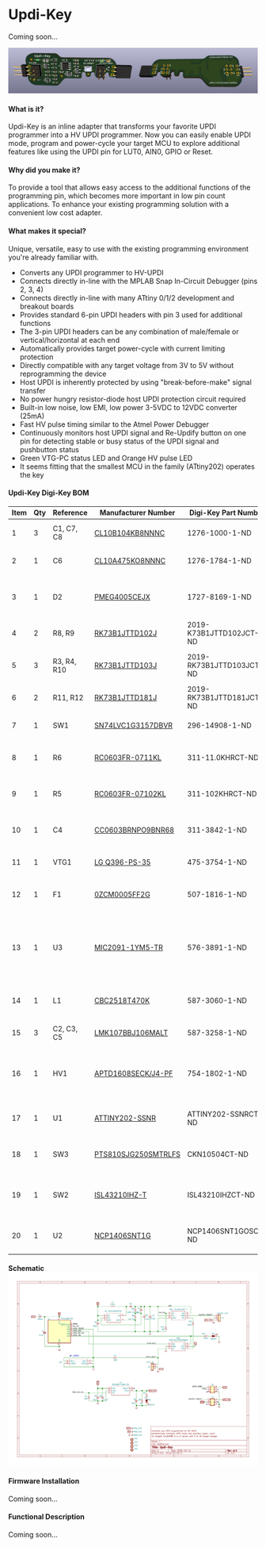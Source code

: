 # Updi-Key

Coming soon...

![](docs/images/UpdiKey.png)

#### What is it?

Updi-Key is an inline adapter that transforms your favorite UPDI programmer into a HV UPDI programmer.  Now you can easily enable UPDI mode, program and power-cycle your target MCU to explore additional features like using the UPDI pin for LUT0, AIN0, GPIO or Reset.

#### Why did you make it?

To provide a tool that allows easy access to the additional functions of the programming pin, which becomes more important in low pin count applications. To enhance your existing programming solution with a convenient low cost adapter.

#### What makes it special?

Unique, versatile, easy to use with the existing programming environment you're already familiar with.

- Converts any UPDI programmer to HV-UPDI
- Connects directly in-line with the MPLAB Snap In-Circuit Debugger (pins 2, 3, 4)
- Connects directly in-line with many ATtiny 0/1/2 development and breakout boards
- Provides standard 6-pin UPDI headers with pin 3 used for additional functions
- The 3-pin UPDI headers can be any combination of male/female or vertical/horizontal at each end
- Automatically provides target power-cycle with current limiting protection
- Directly compatible with any target voltage from 3V to 5V without reprogramming the device
- Host UPDI is inherently protected by using "break-before-make" signal transfer
- No power hungry resistor-diode host UPDI protection circuit required
- Built-in low noise, low EMI, low power 3-5VDC to 12VDC converter (25mA) 
-  Fast HV pulse timing similar to the Atmel Power Debugger
- Continuously monitors host UPDI signal and Re-Updify button on one pin for detecting stable or busy status of the UPDI signal and pushbutton status 
- Green VTG-PC status LED and Orange HV pulse LED
- It seems fitting that the smallest MCU in the family (ATtiny202) operates the key

#### Updi-Key Digi-Key BOM

| Item | Qty  | Reference   | Manufacturer  Number                                         | Digi-Key Part Number     | Description                                                |
| ---- | ---- | ----------- | ------------------------------------------------------------ | ------------------------ | ---------------------------------------------------------- |
| 1    | 3    | C1, C7, C8  | [CL10B104KB8NNNC](https://www.mouser.ca/datasheet/2/585/MLCC-1837944.pdf) | 1276-1000-1-ND           | CAP CER 0.1UF 50V X7R 0603                                 |
| 2    | 1    | C6          | [CL10A475KO8NNNC](https://media.digikey.com/pdf/Data%20Sheets/Samsung%20PDFs/CL10A475KO8NNNC_Spec.pdf) | 1276-1784-1-ND           | CAP CER 4.7UF 16V X5R 0603                                 |
| 3    | 1    | D2          | [PMEG4005CEJX](https://assets.nexperia.com/documents/data-sheet/PMEG4005CEJ.pdf) | 1727-8169-1-ND           | DIODE SCHOTTKY 40V 500MA SC90                              |
| 4    | 2    | R8, R9      | [RK73B1JTTD102J](http://www.koaspeer.com/pdfs/RK73B.pdf)     | 2019-K73B1JTTD102JCT-ND  | RES 1K OHM 5% 1/8W 0603                                    |
| 5    | 3    | R3, R4, R10 | [RK73B1JTTD103J](http://www.koaspeer.com/pdfs/RK73B.pdf)     | 2019-RK73B1JTTD103JCT-ND | RES 10K OHM 5% 1/10W 0603                                  |
| 6    | 2    | R11, R12    | [RK73B1JTTD181J](http://www.koaspeer.com/pdfs/RK73B.pdf)     | 2019-RK73B1JTTD181JCT-ND | RES 180 OHM 5% 1/8W 0603                                   |
| 7    | 1    | SW1         | [SN74LVC1G3157DBVR](http://www.ti.com/general/docs/suppproductinfo.tsp?distId=10&gotoUrl=http%3A%2F%2Fwww.ti.com%2Flit%2Fgpn%2Fsn74lvc1g3157) | 296-14908-1-ND           | IC SWITCH SPDT SOT23-6                                     |
| 8    | 1    | R6          | [RC0603FR-0711KL](https://www.yageo.com/upload/media/product/productsearch/datasheet/rchip/PYu-RC_Group_51_RoHS_L_11.pdf) | 311-11.0KHRCT-ND         | RES SMD 11K OHM 1% 1/10W 0603                              |
| 9    | 1    | R5          | [RC0603FR-07102KL](https://www.yageo.com/upload/media/product/productsearch/datasheet/rchip/PYu-RC_Group_51_RoHS_L_11.pdf) | 311-102KHRCT-ND          | RES SMD 102K OHM 1% 1/10W 0603                             |
| 10   | 1    | C4          | [CC0603BRNPO9BNR68](https://www.yageo.com/upload/media/product/productsearch/datasheet/mlcc/UPY-GP_NP0_16V-to-50V_18.pdf) | 311-3842-1-ND            | CAP CER 0.68PF 50V NPO 0603                                |
| 11   | 1    | VTG1        | [LG Q396-PS-35](https://dammedia.osram.info/media/resource/hires/osram-dam-2493948/LG%20Q396.pdf) | 475-3754-1-ND            | LED GREEN DIFFUSED 0603 SMD                                |
| 12   | 1    | F1          | [0ZCM0005FF2G](https://belfuse.com/resources/datasheets/circuitprotection/ds-cp-0zcm-series.pdf) | 507-1816-1-ND            | PTC RESET FUSE 15V 50MA 0603                               |
| 13   | 1    | U3          | [MIC2091-1YM5-TR](http://www.microchip.com/mymicrochip/filehandler.aspx?ddocname=en579481) | 576-3891-1-ND            | MICROCHIP - MIC2091-1YM5-TR - POWER SWITCH, 100MA, SOT23-5 |
| 14   | 1    | L1          | [CBC2518T470K](https://www.mouser.ca/datasheet/2/396/wound02_e-13113-1206718.pdf) | 587-3060-1-ND            | FIXED IND 47UH 290MA 2.47 OHM                              |
| 15   | 3    | C2, C3, C5  | [LMK107BBJ106MALT](https://www.mouser.ca/datasheet/2/396/wound02_e-13113-1206718.pdf) | 587-3258-1-ND            | CAP CER 10UF 10V X5R 0603                                  |
| 16   | 1    | HV1         | [APTD1608SECK/J4-PF](https://www.mouser.ca/datasheet/2/216/APTD1608SECK-J4-PF-472092.pdf) | 754-1802-1-ND            | LED ORANGE CLEAR 0603 (1608 Metric)                        |
| 17   | 1    | U1          | [ATTINY202-SSNR](http://ww1.microchip.com/downloads/en/DeviceDoc/ATtiny202-402-AVR-MCU-with-Core-Independent-Peripherals_and-picoPower-40001969A.pdf) | ATTINY202-SSNRCT-ND      | IC MCU 8BIT 2KB FLASH 8SOIC                                |
| 18   | 1    | SW3         | [PTS810SJG250SMTRLFS](https://dznh3ojzb2azq.cloudfront.net/products/Tactile/PTS810/documents/datasheet.pdf) | CKN10504CT-ND            | SWITCH TACTILE SPST-NO 0.05A 16V                           |
| 19   | 1    | SW2         | [ISL43210IHZ-T](https://www.renesas.com/en-us/www/doc/datasheet/isl43210.pdf) | ISL43210IHZCT-ND         | IC SWITCH SPDT SOT23-6, Marking GJQG                       |
| 20   | 1    | U2          | [NCP1406SNT1G](http://www.onsemi.com/pub/Collateral/NCP1406-D.PDF) | NCP1406SNT1GOSCT-ND      | IC REG BUCK BST ADJ 25MA 5TSOP                             |

#### Schematic![](docs/images/Updifier.png)

#### Firmware Installation

Coming soon...

#### Functional Description

Coming soon...